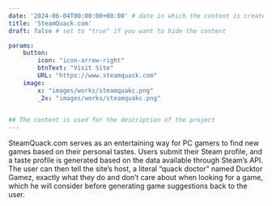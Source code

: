```yaml
---
date: '2024-06-04T00:00:00+00:00' # date in which the content is created - defaults to "today"
title: 'SteamQuack.com'
draft: false # set to "true" if you want to hide the content 

params:
    button:
        icon: "icon-arrow-right"
        btnText: "Visit Site"
        URL: "https://www.steamquack.com"
    image:  
        x: "images/works/steamquakc.png"
        _2x: "images/works/steamquakc.png"
    

## The content is used for the description of the project
---
```


SteamQuack.com serves as an entertaining way for PC gamers to find new games based on their personal tastes. Users submit their Steam profile, and a
taste profile is generated based on the data available through Steam’s API. The user can then tell the site’s
host, a literal “quack doctor” named Ducktor Gamez, exactly what they do and don’t care about when looking
for a game, which he will consider before generating game suggestions back to the user.